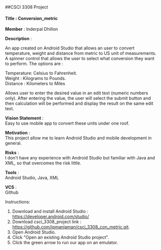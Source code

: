 ##CSCI 3308 Project

#### Title : Conversion_metric
**Member** : Inderpal Dhillon

**Description** : 

An app created on Android Studio that allows an user to convert temperature, weight and distance from metric to US unit of measurements. A spinner control that allows the user to select what conversion they want to perform. 
The options are :

Temperature: Celsius to Fahrenheit.   
Weight     : Kilograms to Pounds.   
Distance   : Kilometers to Miles

Allows user to enter the desired value in an edit text (numeric numbers only). After entering the value, the user will select the submit button and then calculation will be performed and display the result on the same edit text.

**Vision Statement** :  
Easy to use mobile app to convert these units under one roof.

**Motivation** :  
This project allow me to learn Android Studio and mobile development in general.

**Risks** :  
I don't have any experience with Android Studio but familiar with Java and XML, so that overcomes the risk little.

**Tools** :  
Android Studio, Java, XML

**VCS** :  
Github

Instructions:  
1. Download and install Android Studio : <https://developer.android.com/studio/>   
2. Download csci_3308_project link : <https://github.com/ipmanjaman/csci_3308_con_metric.git>. 
3. Open Android Studio. 
4. Click "Open an existing Android Studio project".     
5. Click the green arrow to run our app on an emulator.
